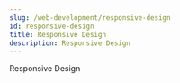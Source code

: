 ```yaml
---
slug: /web-development/responsive-design
id: responsive-design
title: Responsive Design
description: Responsive Design
---
```


Responsive Design